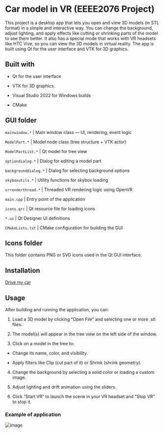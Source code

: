 # Car model in VR (EEEE2076 Project)

This project is a desktop app that lets you open and view 3D models (in STL format) in a simple and interactive way. You can change the background, adjust lighting, and apply effects like cutting or shrinking parts of the model to see them better. It also has a special mode that works with VR headsets like HTC Vive, so you can view the 3D models in virtual reality. The app is built using Qt for the user interface and VTK for 3D graphics.

## Built with

* Qt for the user interface

* VTK for 3D graphics.

* Visual Studio 2022 for Windows builds

* CMake 

## GUI folder

`mainwindow.*` |   Main window class — UI, rendering, event logic
 
`ModelPart.*`      | Model node class (tree structure + VTK actor)  

 `ModelPartList.*`  | Qt model for tree view                         

 `optiondialog.*`   | Dialog for editing a model part               

`backgrounddialog.*` | Dialog for selecting background options     

 `skyboxutils.*`    | Utility functions for skybox loading           

 `vrrenderthread.*` | Threaded VR rendering logic using OpenVR       

 `main.cpp`         | Entry point of the application                 

 `icons.qrc`        | Qt resource file for loading icons            

 `*.ui`             | Qt Designer UI definitions                     

 `CMakeLists.txt`   | CMake configuration for building the GUI       

## Icons folder

This folder contains PNG or SVG icons used in the Qt GUI interface.




## Installation

[Drive my car](https://) 


## Usage

After building and running the application, you can:

1. Load a 3D model by clicking “Open File” and selecting one or more .stl files.

2. The model(s) will appear in the tree view on the left side of the window.

3. Click on a model in the tree to:
 * Change its name, color, and visibility.

* Apply filters like Clip (cut part of it) or Shrink (shrink geometry).

4. Change the background by selecting a solid color or loading a custom image.

5. Adjust lighting and drift animation using the sliders.

6. Click “Start VR” to launch the scene in your VR headset and "Stop VR" to stop it.

### Example of application

![image](https://github.com/user-attachments/assets/25bf49d9-9d2f-4ed4-aaf6-b94dca1fbd95)

